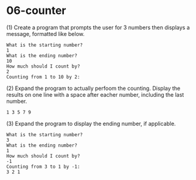 # 06-counter

(1) Create a program that prompts the user for 3 numbers then displays a message, formatted like below.
```
What is the starting number?
1
What is the ending number?
10
How much should I count by?
2
Counting from 1 to 10 by 2:
```
(2) Expand the program to actually perfoom the counting. Display the results on one line with a space after eacher number, including the last number.
```
1 3 5 7 9 
```
(3) Expand the program to display the ending number, if applicable.
```
What is the starting number?
3
What is the ending number?
1
How much should I count by?
-1
Counting from 3 to 1 by -1:
3 2 1 
```